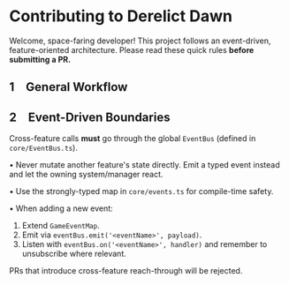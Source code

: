 # Contributing to Derelict Dawn

Welcome, space-faring developer!  This project follows an event-driven, feature-oriented architecture.  Please read these quick rules **before submitting a PR.**

## 1 General Workflow 

## 2 Event-Driven Boundaries

Cross-feature calls **must** go through the global `EventBus` (defined in `core/EventBus.ts`).

• Never mutate another feature's state directly.  Emit a typed event instead and let the owning system/manager react.

• Use the strongly-typed map in `core/events.ts` for compile-time safety.

• When adding a new event:
  1. Extend `GameEventMap`.
  2. Emit via `eventBus.emit('<eventName>', payload)`.
  3. Listen with `eventBus.on('<eventName>', handler)` and remember to unsubscribe where relevant.

PRs that introduce cross-feature reach-through will be rejected. 